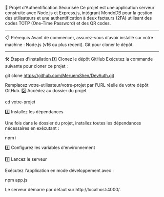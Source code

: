 🚀 Projet d'Authentification Sécurisée
Ce projet est une application serveur construite avec Node.js et Express.js, intégrant MondoDB pour la gestion des utilisateurs et une authentification à deux facteurs (2FA) utilisant des codes TOTP (One-Time Password) et des QR codes.

---

📋 Prérequis
Avant de commencer, assurez-vous d'avoir installé sur votre machine :
Node.js (v16 ou plus récent).
Git pour cloner le dépôt.


---

🛠️ Étapes d'installation
1️⃣ Clonez le dépôt GitHub
Exécutez la commande suivante pour cloner ce projet :

git clone https://github.com/MeruemShen/DevAuth.git

Remplacez votre-utilisateur/votre-projet par l'URL réelle de votre dépôt GitHub.
2️⃣ Accédez au dossier du projet

cd votre-projet

3️⃣ Installez les dépendances

Une fois dans le dossier du projet, installez toutes les dépendances nécessaires en exécutant :

npm i

4️⃣ Configurez les variables d'environnement


5️⃣ Lancez le serveur

Exécutez l'application en mode développement avec :

npm app.js

Le serveur démarre par défaut sur http://localhost:4000/.
